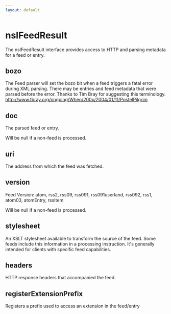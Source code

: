```yaml
---
layout: default
---
```


# nsIFeedResult #

The nsIFeedResult interface provides access to HTTP and parsing
metadata for a feed or entry.


## bozo ##
 
The Feed parser will set the bozo bit when a feed triggers a fatal
error during XML parsing. There may be entries and feed metadata
that were parsed before the error.  Thanks to Tim Bray for
suggesting this terminology.
<http://www.tbray.org/ongoing/When/200x/2004/01/11/PostelPilgrim>


## doc ##

The parsed feed or entry. 

Will be null if a non-feed is processed.


## uri ##
 
The address from which the feed was fetched. 


## version ##
 
Feed Version: 
atom, rss2, rss09, rss091, rss091userland, rss092, rss1, atom03, 
atomEntry, rssItem

Will be null if a non-feed is processed.


## stylesheet ##

An XSLT stylesheet available to transform the source of the
feed. Some feeds include this information in a processing
instruction. It's generally intended for clients with specific
feed capabilities.


## headers ##

HTTP response headers that accompanied the feed. 


## registerExtensionPrefix ##

Registers a prefix used to access an extension in the feed/entry 

